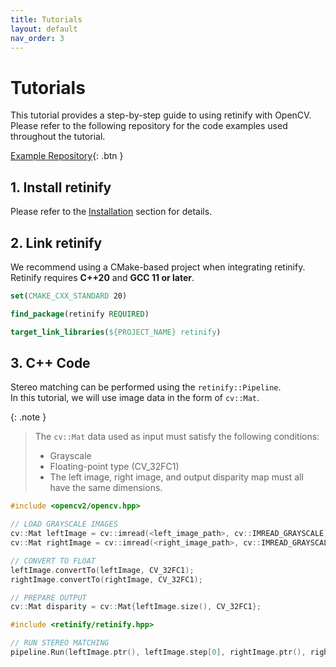 ```yaml
---
title: Tutorials
layout: default
nav_order: 3
---
```


# Tutorials
This tutorial provides a step-by-step guide to using retinify with OpenCV. Please refer to the following repository for the code examples used throughout the tutorial.
  
[Example Repository](https://github.com/retinify/retinify-opencv-template){: .btn }
  
## 1. Install retinify
Please refer to the [Installation](https://retinify.github.io/retinify-documentation/docs/installation.html) section for details.  
  
## 2. Link retinify
We recommend using a CMake-based project when integrating retinify.  
Retinify requires **C++20** and **GCC 11 or later**.  
```cmake
set(CMAKE_CXX_STANDARD 20)

find_package(retinify REQUIRED)

target_link_libraries(${PROJECT_NAME} retinify)
```

## 3. C++ Code
Stereo matching can be performed using the `retinify::Pipeline`.  
In this tutorial, we will use image data in the form of `cv::Mat`.  
  
{: .note }
>The `cv::Mat` data used as input must satisfy the following conditions:
>- Grayscale
>- Floating-point type (CV_32FC1)
>- The left image, right image, and output disparity map must all have the same dimensions.
  
```c++
#include <opencv2/opencv.hpp>

// LOAD GRAYSCALE IMAGES
cv::Mat leftImage = cv::imread(<left_image_path>, cv::IMREAD_GRAYSCALE);
cv::Mat rightImage = cv::imread(<right_image_path>, cv::IMREAD_GRAYSCALE);

// CONVERT TO FLOAT
leftImage.convertTo(leftImage, CV_32FC1);
rightImage.convertTo(rightImage, CV_32FC1);

// PREPARE OUTPUT
cv::Mat disparity = cv::Mat{leftImage.size(), CV_32FC1};
```
```c++
#include <retinify/retinify.hpp>

// RUN STEREO MATCHING
pipeline.Run(leftImage.ptr(), leftImage.step[0], rightImage.ptr(), rightImage.step[0], disparity.ptr(), disparity.step[0]);
```

